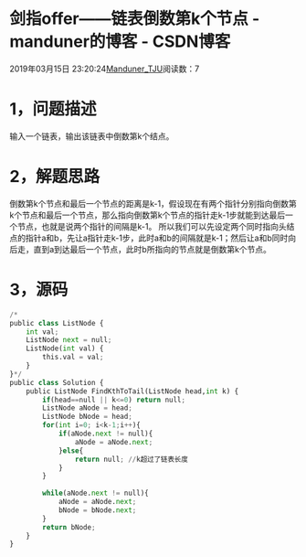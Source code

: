 
# 剑指offer——链表倒数第k个节点 - manduner的博客 - CSDN博客


2019年03月15日 23:20:24[Manduner_TJU](https://me.csdn.net/manduner)阅读数：7


# 1，问题描述
输入一个链表，输出该链表中倒数第k个结点。
# 2，解题思路
倒数第k个节点和最后一个节点的距离是k-1，假设现在有两个指针分别指向倒数第k个节点和最后一个节点，那么指向倒数第k个节点的指针走k-1步就能到达最后一个节点，也就是说两个指针的间隔是k-1。
所以我们可以先设定两个同时指向头结点的指针a和b，先让a指针走k-1步，此时a和b的间隔就是k-1；然后让a和b同时向后走，直到a到达最后一个节点，此时b所指向的节点就是倒数第k个节点。
# 3，源码
```python
/*
public class ListNode {
    int val;
    ListNode next = null;
    ListNode(int val) {
        this.val = val;
    }
}*/
public class Solution {
    public ListNode FindKthToTail(ListNode head,int k) {
        if(head==null || k<=0) return null;
        ListNode aNode = head;
        ListNode bNode = head;
        for(int i=0; i<k-1;i++){
            if(aNode.next != null){
                aNode = aNode.next;
            }else{
                return null; //k超过了链表长度
            }
        }
        
        while(aNode.next != null){
            aNode = aNode.next;
            bNode = bNode.next;
        }
        return bNode;
    }
}
```


